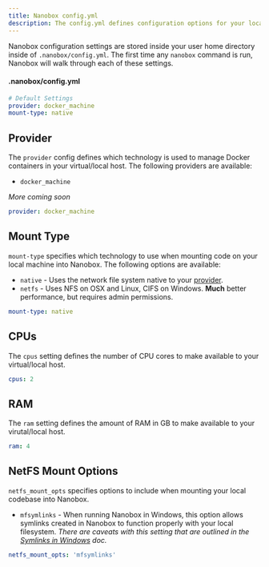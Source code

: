 ```yaml
---
title: Nanobox config.yml
description: The config.yml defines configuration options for your local Nanobox container.
---
```


Nanobox configuration settings are stored inside your user home directory inside of `.nanobox/config.yml`. The first time any `nanobox` command is run, Nanobox will walk through each of these settings.

#### .nanobox/config.yml
```yaml
# Default Settings
provider: docker_machine​
mount-type: native
```

## Provider
The `provider` config defines which technology is used to manage Docker containers in your virtual/local host. The following providers are available:

- `docker_machine`

*More coming soon*

```yaml
provider: docker_machine
```

## Mount Type
`mount-type` specifies which technology to use when mounting code on your local machine into Nanobox. The following options are available:

- `native` - Uses the network file system native to your [provider](#provider).
- `netfs` - Uses NFS on OSX and Linux, CIFS on Windows. **Much** better performance, but requires admin permissions.

```yaml
mount-type: native
```

## CPUs
The `cpus` setting defines the number of CPU cores to make available to your virtual/local host.

```yaml
cpus: 2
```

## RAM
The `ram` setting defines the amount of RAM in GB to make available to your virutal/local host.

```yaml
ram: 4
```

## NetFS Mount Options
`netfs_mount_opts` specifies options to include when mounting your local codebase into Nanobox.

- `mfsymlinks` - When running Nanobox in Windows, this option allows symlinks created in Nanobox to function properly with your local filesystem. *There are caveats with this setting that are outlined in the [Symlinks in Windows](/trbl/symlinks-in-win) doc.*

```yaml
netfs_mount_opts: 'mfsymlinks'
```
